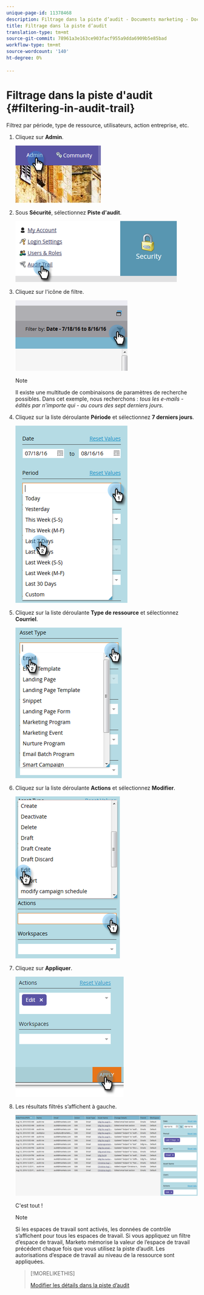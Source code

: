 ```yaml
---
unique-page-id: 11378468
description: Filtrage dans la piste d’audit - Documents marketing - Documentation du produit
title: Filtrage dans la piste d’audit
translation-type: tm+mt
source-git-commit: 78961a3e163ce903facf955a9dda6909b5e85bad
workflow-type: tm+mt
source-wordcount: '140'
ht-degree: 0%

---
```



# Filtrage dans la piste d&#39;audit {#filtering-in-audit-trail}

Filtrez par période, type de ressource, utilisateurs, action entreprise, etc.

1. Cliquez sur **Admin**.

   ![](assets/one-1.png)

1. Sous **Sécurité**, sélectionnez **Piste d&#39;audit**.

   ![](assets/two-1.png)

1. Cliquez sur l&#39;icône de filtre.

   ![](assets/three.png)

   >[!NOTE]
   >
   >Il existe une multitude de combinaisons de paramètres de recherche possibles. Dans cet exemple, nous recherchons : _tous les e-mails - édités par n&#39;importe qui - au cours des sept derniers jours_.

1. Cliquez sur la liste déroulante **Période** et sélectionnez **7 derniers jours**.

   ![](assets/four.png)

1. Cliquez sur la liste déroulante **Type de ressource** et sélectionnez **Courriel**.

   ![](assets/five.png)

1. Cliquez sur la liste déroulante **Actions** et sélectionnez **Modifier**.

   ![](assets/six.png)

1. Cliquez sur **Appliquer**.

   ![](assets/seven.png)

1. Les résultats filtrés s’affichent à gauche.

   ![](assets/eight.png)

   C&#39;est tout !

   >[!NOTE]
   >
   >Si les espaces de travail sont activés, les données de contrôle s’affichent pour tous les espaces de travail. Si vous appliquez un filtre d’espace de travail, Marketo mémorise la valeur de l’espace de travail précédent chaque fois que vous utilisez la piste d’audit. Les autorisations d’espace de travail au niveau de la ressource sont appliquées.

   >[!MORELIKETHIS]
   >
   >[Modifier les détails dans la piste d’audit](/help/marketo/product-docs/administration/audit-trail/change-details-in-audit-trail.md)

